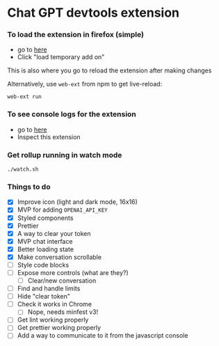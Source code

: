 # Chat GPT devtools extension

### To load the extension in firefox (simple)

- go to [here](about:debugging#/runtime/this-firefox)
- Click "load temporary add on"

This is also where you go to reload the extension after making changes

Alternatively, use `web-ext` from npm to get live-reload:

```
web-ext run
```

### To see console logs for the extension

- go to [here](about:debugging#/runtime/this-firefox)
- Inspect this extension

### Get rollup running in watch mode

```
./watch.sh
```

### Things to do

- [x] Improve icon (light and dark mode, 16x16)
- [x] MVP for adding `OPENAI_API_KEY`
- [x] Styled components
- [x] Prettier
- [x] A way to clear your token
- [x] MVP chat interface
- [x] Better loading state
- [x] Make conversation scrollable
- [ ] Style code blocks
- [ ] Expose more controls (what are they?)
  - [ ] Clear/new conversation
- [ ] Find and handle limits
- [ ] Hide "clear token"
- [ ] Check it works in Chrome
  - [ ] Nope, needs minfest v3!
- [ ] Get lint working properly
- [ ] Get prettier working properly
- [ ] Add a way to communicate to it from the javascript console
